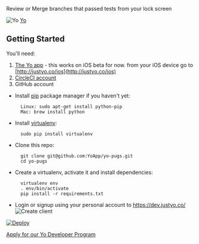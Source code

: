 Review or Merge branches that passed tests from your lock screen

![Yo](http://cl.ly/image/0c303E0I3d3W/Untitled.png)
[Yo](http://docs.justyo.co/v2.0/docs/)


## Getting Started

You'll need:    
1. [The Yo app](https://justyo.co/) - this works on iOS beta for now. from your iOS device go to [http://justyo.co/ios](http://justyo.co/ios)  
2. [CircleCI account](http://circleci.com)  
3. GitHub account  


* Install [pip](http://pip.readthedocs.org/en/latest/installing.html) package manager if you haven't yet:

        Linux: sudo apt-get install python-pip
        Mac: brew install python

* Install [virtualenv](http://virtualenv.readthedocs.org/en/latest/virtualenv.html#installation):

        sudo pip install virtualenv

* Clone this repo: 

        git clone git@github.com:YoApp/yo-pugs.git
        cd yo-pugs
        
* Create a virtualenv, activate it and install dependencies:

        virtualenv env
        . env/bin/activate
        pip install -r requirements.txt

* Login or signup using your personal account to https://dev.justyo.co/
![Create client](http://cl.ly/image/3S2u2U0X0H0d/Screen%20Shot%202015-07-27%20at%201.37.00%20PM.png)

[![Deploy](https://www.herokucdn.com/deploy/button.png)](https://heroku.com/deploy)

[Apply for our Yo Developer Program](https://yoapp.typeform.com/to/xi0WMz)
